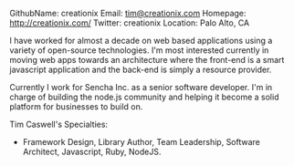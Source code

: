 GithubName:   creationix
Email:    tim@creationix.com
Homepage: http://creationix.com/
Twitter: creationix
Location: Palo Alto, CA

I have worked for almost a decade on web based applications using a variety of open-source technologies. I'm most interested currently in moving web apps towards an architecture where the front-end is a smart javascript application and the back-end is simply a resource provider.

Currently I work for Sencha Inc. as a senior software developer.  I'm in charge of building the node.js community and helping it become a solid platform for businesses to build on.

Tim Caswell's Specialties:

 - Framework Design, Library Author, Team Leadership, Software Architect,  Javascript, Ruby, NodeJS.